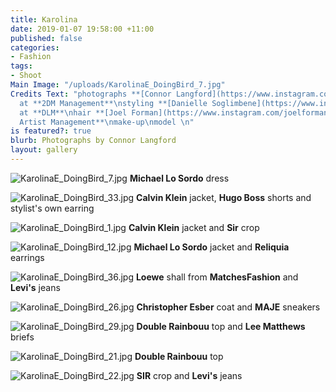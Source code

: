 ```yaml
---
title: Karolina
date: 2019-01-07 19:58:00 +11:00
published: false
categories:
- Fashion
tags:
- Shoot
Main Image: "/uploads/KarolinaE_DoingBird_7.jpg"
Credits Text: "photographs **[Connor Langford](https://www.instagram.com/connorlangford/)**
  at **2DM Management**\nstyling **[Danielle Soglimbene](https://www.instagram.com/danielle_soglimbene/)**
  at **DLM**\nhair **[Joel Forman](https://www.instagram.com/joelforman/)** at **Lion
  Artist Management**\nmake-up\nmodel \n"
is featured?: true
blurb: Photographs by Connor Langford
layout: gallery
---
```


![KarolinaE_DoingBird_7.jpg](/uploads/KarolinaE_DoingBird_7.jpg)
**Michael Lo Sordo** dress

![KarolinaE_DoingBird_33.jpg](/uploads/KarolinaE_DoingBird_33.jpg)
**Calvin Klein** jacket, **Hugo Boss** shorts and stylist's own earring

![KarolinaE_DoingBird_1.jpg](/uploads/KarolinaE_DoingBird_1.jpg)
**Calvin Klein** jacket and **Sir** crop

![KarolinaE_DoingBird_12.jpg](/uploads/KarolinaE_DoingBird_12.jpg)
**Michael Lo Sordo** jacket and **Reliquia** earrings

![KarolinaE_DoingBird_36.jpg](/uploads/KarolinaE_DoingBird_36.jpg)
**Loewe** shall from **MatchesFashion** and **Levi's** jeans

![KarolinaE_DoingBird_26.jpg](/uploads/KarolinaE_DoingBird_26.jpg)
**Christopher Esber** coat and **MAJE** sneakers

![KarolinaE_DoingBird_29.jpg](/uploads/KarolinaE_DoingBird_29.jpg)
**Double Rainbouu** top and **Lee Matthews** briefs

![KarolinaE_DoingBird_21.jpg](/uploads/KarolinaE_DoingBird_21.jpg)
**Double Rainbouu** top

![KarolinaE_DoingBird_22.jpg](/uploads/KarolinaE_DoingBird_22.jpg)
**SIR** crop and **Levi's** jeans




